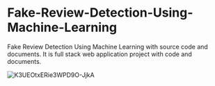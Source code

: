 # Fake-Review-Detection-Using-Machine-Learning
Fake Review Detection Using Machine Learning with source code and documents. It is full stack web application project with code and documents. 

![K3UEOtxERie3WPD9O-JjkA](https://github.com/user-attachments/assets/df25bdfc-84c7-4e77-8b99-73b504dc1aa8)

